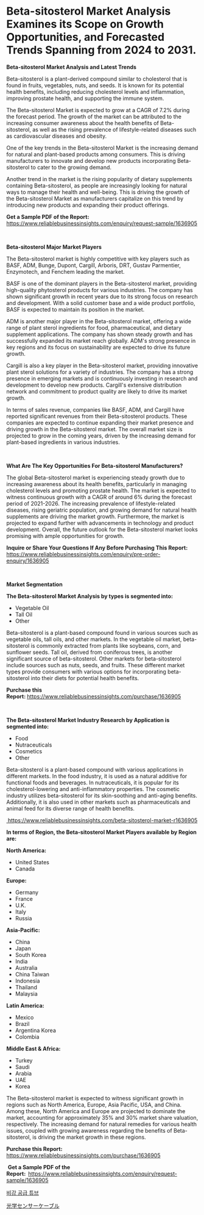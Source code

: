 <p><h1>Beta-sitosterol Market Analysis Examines its Scope on Growth Opportunities, and Forecasted Trends Spanning from 2024 to 2031.</h1></p><p><strong>Beta-sitosterol Market Analysis and Latest Trends</strong></p>
<p><p>Beta-sitosterol is a plant-derived compound similar to cholesterol that is found in fruits, vegetables, nuts, and seeds. It is known for its potential health benefits, including reducing cholesterol levels and inflammation, improving prostate health, and supporting the immune system.</p><p>The Beta-sitosterol Market is expected to grow at a CAGR of 7.2% during the forecast period. The growth of the market can be attributed to the increasing consumer awareness about the health benefits of Beta-sitosterol, as well as the rising prevalence of lifestyle-related diseases such as cardiovascular diseases and obesity.</p><p>One of the key trends in the Beta-sitosterol Market is the increasing demand for natural and plant-based products among consumers. This is driving manufacturers to innovate and develop new products incorporating Beta-sitosterol to cater to the growing demand.</p><p>Another trend in the market is the rising popularity of dietary supplements containing Beta-sitosterol, as people are increasingly looking for natural ways to manage their health and well-being. This is driving the growth of the Beta-sitosterol Market as manufacturers capitalize on this trend by introducing new products and expanding their product offerings.</p></p>
<p><strong>Get a Sample PDF of the Report:&nbsp;</strong> <a href="https://www.reliablebusinessinsights.com/enquiry/request-sample/1636905">https://www.reliablebusinessinsights.com/enquiry/request-sample/1636905</a></p>
<p>&nbsp;</p>
<p><strong>Beta-sitosterol Major Market Players</strong></p>
<p><p>The Beta-sitosterol market is highly competitive with key players such as BASF, ADM, Bunge, Dupont, Cargill, Arboris, DRT, Gustav Parmentier, Enzymotech, and Fenchem leading the market.</p><p>BASF is one of the dominant players in the Beta-sitosterol market, providing high-quality phytosterol products for various industries. The company has shown significant growth in recent years due to its strong focus on research and development. With a solid customer base and a wide product portfolio, BASF is expected to maintain its position in the market.</p><p>ADM is another major player in the Beta-sitosterol market, offering a wide range of plant sterol ingredients for food, pharmaceutical, and dietary supplement applications. The company has shown steady growth and has successfully expanded its market reach globally. ADM's strong presence in key regions and its focus on sustainability are expected to drive its future growth.</p><p>Cargill is also a key player in the Beta-sitosterol market, providing innovative plant sterol solutions for a variety of industries. The company has a strong presence in emerging markets and is continuously investing in research and development to develop new products. Cargill's extensive distribution network and commitment to product quality are likely to drive its market growth.</p><p>In terms of sales revenue, companies like BASF, ADM, and Cargill have reported significant revenues from their Beta-sitosterol products. These companies are expected to continue expanding their market presence and driving growth in the Beta-sitosterol market. The overall market size is projected to grow in the coming years, driven by the increasing demand for plant-based ingredients in various industries.</p></p>
<p>&nbsp;</p>
<p><strong>What Are The Key Opportunities For Beta-sitosterol Manufacturers?</strong></p>
<p><p>The global Beta-sitosterol market is experiencing steady growth due to increasing awareness about its health benefits, particularly in managing cholesterol levels and promoting prostate health. The market is expected to witness continuous growth with a CAGR of around 6% during the forecast period of 2021-2026. The increasing prevalence of lifestyle-related diseases, rising geriatric population, and growing demand for natural health supplements are driving the market growth. Furthermore, the market is projected to expand further with advancements in technology and product development. Overall, the future outlook for the Beta-sitosterol market looks promising with ample opportunities for growth.</p></p>
<p><strong>Inquire or Share Your Questions If Any Before Purchasing This Report:</strong> <a href="https://www.reliablebusinessinsights.com/enquiry/pre-order-enquiry/1636905">https://www.reliablebusinessinsights.com/enquiry/pre-order-enquiry/1636905</a></p>
<p>&nbsp;</p>
<p><strong>Market Segmentation</strong></p>
<p><strong>The Beta-sitosterol Market Analysis by types is segmented into:</strong></p>
<p><ul><li>Vegetable Oil</li><li>Tall Oil</li><li>Other</li></ul></p>
<p><p>Beta-sitosterol is a plant-based compound found in various sources such as vegetable oils, tall oils, and other markets. In the vegetable oil market, beta-sitosterol is commonly extracted from plants like soybeans, corn, and sunflower seeds. Tall oil, derived from coniferous trees, is another significant source of beta-sitosterol. Other markets for beta-sitosterol include sources such as nuts, seeds, and fruits. These different market types provide consumers with various options for incorporating beta-sitosterol into their diets for potential health benefits.</p></p>
<p><strong>Purchase this Report:&nbsp;</strong><a href="https://www.reliablebusinessinsights.com/purchase/1636905">https://www.reliablebusinessinsights.com/purchase/1636905</a></p>
<p>&nbsp;</p>
<p><strong>The Beta-sitosterol Market Industry Research by Application is segmented into:</strong></p>
<p><ul><li>Food</li><li>Nutraceuticals</li><li>Cosmetics</li><li>Other</li></ul></p>
<p><p>Beta-sitosterol is a plant-based compound with various applications in different markets. In the food industry, it is used as a natural additive for functional foods and beverages. In nutraceuticals, it is popular for its cholesterol-lowering and anti-inflammatory properties. The cosmetic industry utilizes beta-sitosterol for its skin-soothing and anti-aging benefits. Additionally, it is also used in other markets such as pharmaceuticals and animal feed for its diverse range of health benefits.</p></p>
<p><a href="https://www.reliablebusinessinsights.com/beta-sitosterol-market-r1636905">&nbsp;https://www.reliablebusinessinsights.com/beta-sitosterol-market-r1636905</a></p>
<p><strong>In terms of Region, the Beta-sitosterol Market Players available by Region are:</strong></p>
<p>
    <p> <strong> North America: </strong>
        <ul>
            <li>United States</li>
            <li>Canada</li>
        </ul>
        </p> 
    <p> <strong> Europe: </strong>
        <ul>
            <li>Germany</li>
            <li>France</li>
            <li>U.K.</li>
            <li>Italy</li>
            <li>Russia</li>
        </ul>
        </p> 
    <p> <strong> Asia-Pacific: </strong>
        <ul>
            <li>China</li>
            <li>Japan</li>
            <li>South Korea</li>
            <li>India</li>
            <li>Australia</li>
            <li>China Taiwan</li>
            <li>Indonesia</li>
            <li>Thailand</li>
            <li>Malaysia</li>
        </ul>
        </p> 
    <p> <strong> Latin America: </strong>
        <ul>
            <li>Mexico</li>
            <li>Brazil</li>
            <li>Argentina Korea</li>
            <li>Colombia</li>
        </ul>
        </p> 
    <p> <strong> Middle East & Africa: </strong>
        <ul>
            <li>Turkey</li>
            <li>Saudi</li>
            <li>Arabia</li>
            <li>UAE</li>
            <li>Korea</li>
        </ul>
    </p>
    </p>
<p><p>The Beta-sitosterol market is expected to witness significant growth in regions such as North America, Europe, Asia Pacific, USA, and China. Among these, North America and Europe are projected to dominate the market, accounting for approximately 35% and 30% market share valuation, respectively. The increasing demand for natural remedies for various health issues, coupled with growing awareness regarding the benefits of Beta-sitosterol, is driving the market growth in these regions.</p></p>
<p><strong>Purchase this Report: </strong><a href="https://www.reliablebusinessinsights.com/purchase/1636905">https://www.reliablebusinessinsights.com/purchase/1636905</a></p>
<p>&nbsp;<strong>Get a Sample PDF of the Report:&nbsp;&nbsp;</strong><a href="https://www.reliablebusinessinsights.com/enquiry/request-sample/1636905">https://www.reliablebusinessinsights.com/enquiry/request-sample/1636905</a></p>
<p><strong></strong></p>
<p><p><a href="https://github.com/romeshmittrochakma11/Market-Research-Report-List-1/blob/main/6584379126907.md">비강 공급 튜브</a></p><p><a href="https://github.com/sghwr779811674/Market-Research-Report-List-3/blob/main/1559056125038.md">光学センサーケーブル</a></p></p>